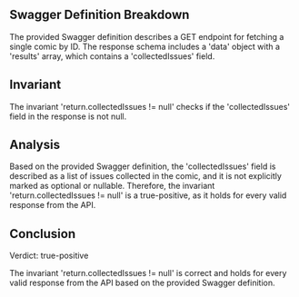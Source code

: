 ## Swagger Definition Breakdown

The provided Swagger definition describes a GET endpoint for fetching a single comic by ID. The response schema includes a 'data' object with a 'results' array, which contains a 'collectedIssues' field.

## Invariant

The invariant 'return.collectedIssues != null' checks if the 'collectedIssues' field in the response is not null.

## Analysis

Based on the provided Swagger definition, the 'collectedIssues' field is described as a list of issues collected in the comic, and it is not explicitly marked as optional or nullable. Therefore, the invariant 'return.collectedIssues != null' is a true-positive, as it holds for every valid response from the API.

## Conclusion

Verdict: true-positive

The invariant 'return.collectedIssues != null' is correct and holds for every valid response from the API based on the provided Swagger definition.
